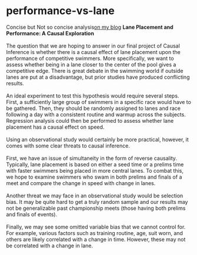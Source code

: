 # performance-vs-lane  
Concise but Not so concise analysis[on my blog](https://hyper-potato.github.io/2020/02/29/Swimmer-Performance-vs-Lane-Placement/)
**Lane Placement and Performance: A Causal Exploration**  
<br/>
The question that we are hoping to answer in our final project of Causal Inference is whether there is a causal effect of lane placement upon the performance of competitive swimmers. More specifically, we want to assess whether being in a lane closer to the center of the pool gives a competitive edge. There is great debate in the swimming world if outside lanes are put at a disadvantage, but prior studies have produced conflicting results.
<br/><br/>
An ideal experiment to test this hypothesis would require several steps. First, a sufficiently large group of swimmers in a specific race would have to be gathered. Then, they should be randomly assigned to lanes and race following a day with a consistent routine and warmup across the subjects. Regression analysis could then be performed to assess whether lane placement has a causal effect on speed.
<br/><br/>
Using an observational study would certainly be more practical, however, it comes with some clear threats to causal inference.  <br/><br/>
First, we have an issue of simultaneity in the form of reverse causality. Typically, lane placement is based on either a seed time or a prelims time with faster swimmers being placed in more central lanes. To combat this, we hope to examine swimmers who swam in both prelims and finals of a meet and compare the change in speed with change in lanes.
<br/><br/>
Another threat we may face in an observational study would be selection bias. It may be quite hard to get a truly random sample and our results may not be generalizable past championship meets (those having both prelims and finals of events). 
<br/><br/>
Finally, we may see some omitted variable bias that we cannot control for. For example, various factors such as training routine, age, suit worn, and others are likely correlated with a change in time. However, these may not be correlated with a change in lane.


